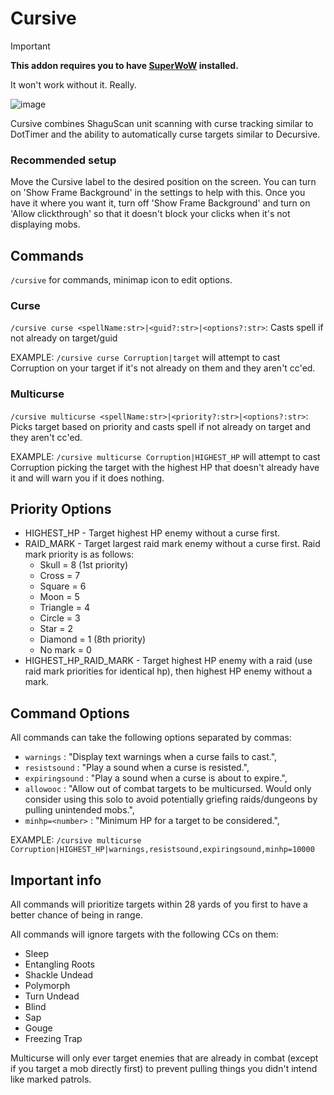 # Cursive

> [!IMPORTANT]
>
> **This addon requires you to have [SuperWoW](https://github.com/balakethelock/SuperWoW) installed.**
>
> It won't work without it. Really.

![image](https://github.com/pepopo978/Cursive/assets/149287158/801511af-29c7-4baf-b1ac-5e8c52f0f846)


Cursive combines ShaguScan unit scanning with curse tracking similar to DotTimer and the ability to automatically curse targets similar to Decursive.

### Recommended setup
Move the Cursive label to the desired position on the screen.  You can turn on 'Show Frame Background' in the settings to help with this.  Once you have it where you want it, turn off 'Show Frame Background' and turn on 'Allow clickthrough'
 so that it doesn't block your clicks when it's not displaying mobs.

## Commands
`/cursive` for commands, minimap icon to edit options.

### Curse
`/cursive curse <spellName:str>|<guid?:str>|<options?:str>`: Casts spell if not already on target/guid

EXAMPLE: `/cursive curse Corruption|target` will attempt to cast Corruption on your target if it's not already on them and they aren't cc'ed.

### Multicurse
`/cursive multicurse <spellName:str>|<priority?:str>|<options?:str>`: Picks target based on priority and casts spell if not already on target and they aren't cc'ed.  

EXAMPLE: `/cursive multicurse Corruption|HIGHEST_HP` will attempt to cast Corruption picking the target with the highest HP that doesn't already have it and will warn you if it does nothing.
## Priority Options
- HIGHEST_HP - Target highest HP enemy without a curse first.
- RAID_MARK  - Target largest raid mark enemy without a curse first.  Raid mark priority is as follows:
  - Skull = 8 (1st priority)
  - Cross = 7
  - Square = 6
  - Moon = 5
  - Triangle = 4
  - Circle = 3
  - Star = 2
  - Diamond = 1 (8th priority)
  - No mark = 0
- HIGHEST_HP_RAID_MARK - Target highest HP enemy with a raid (use raid mark priorities for identical hp), then highest HP enemy without a mark.


## Command Options
All commands can take the following options separated by commas:
- `warnings` : "Display text warnings when a curse fails to cast.",
- `resistsound` : "Play a sound when a curse is resisted.",
- `expiringsound` : "Play a sound when a curse is about to expire.",
- `allowooc` : "Allow out of combat targets to be multicursed.  Would only consider using this solo to avoid potentially griefing raids/dungeons by pulling unintended mobs.",
- `minhp=<number>` : "Minimum HP for a target to be considered.",

EXAMPLE: `/cursive multicurse Corruption|HIGHEST_HP|warnings,resistsound,expiringsound,minhp=10000`

## Important info

All commands will prioritize targets within 28 yards of you first to have a better chance of being in range.

All commands will ignore targets with the following CCs on them:
- Sleep
- Entangling Roots
- Shackle Undead
- Polymorph
- Turn Undead
- Blind
- Sap
- Gouge
- Freezing Trap

Multicurse will only ever target enemies that are already in combat (except if you target a mob directly first) to prevent pulling things you didn't intend like marked patrols.
